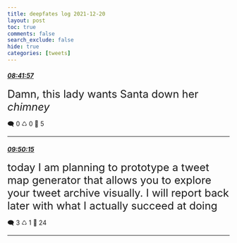 ```yaml
---
title: deepfates log 2021-12-20
layout: post
toc: true
comments: false
search_exclude: false
hide: true
categories: [tweets]
---
```



#### <a href = "https://twitter.com/deepfates/status/1472955438777782275">*08:41:57*</a>

<font size="5">Damn, this lady wants Santa down her *chimney*</font>



🗨️ 0 ♺ 0 🤍  5   

---
    
#### <a href = "https://twitter.com/deepfates/status/1472972629036318725">*09:50:15*</a>

<font size="5">today I am planning to prototype a tweet map generator that allows you to explore your tweet archive visually.  I will report back later with what I actually succeed at doing</font>



🗨️ 3 ♺ 1 🤍  24   

---
    
            
